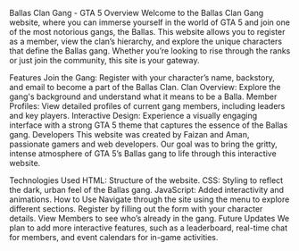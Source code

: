 Ballas Clan Gang - GTA 5
Overview
Welcome to the Ballas Clan Gang website, where you can immerse yourself in the world of GTA 5 and join one of the most notorious gangs, the Ballas. This website allows you to register as a member, view the clan’s hierarchy, and explore the unique characters that define the Ballas gang. Whether you’re looking to rise through the ranks or just join the community, this site is your gateway.

Features
Join the Gang: Register with your character’s name, backstory, and email to become a part of the Ballas Clan.
Clan Overview: Explore the gang's background and understand what it means to be a Balla.
Member Profiles: View detailed profiles of current gang members, including leaders and key players.
Interactive Design: Experience a visually engaging interface with a strong GTA 5 theme that captures the essence of the Ballas gang.
Developers
This website was created by Faizan and Aman, passionate gamers and web developers. Our goal was to bring the gritty, intense atmosphere of GTA 5’s Ballas gang to life through this interactive website.

Technologies Used
HTML: Structure of the website.
CSS: Styling to reflect the dark, urban feel of the Ballas gang.
JavaScript: Added interactivity and animations.
How to Use
Navigate through the site using the menu to explore different sections.
Register by filling out the form with your character details.
View Members to see who’s already in the gang.
Future Updates
We plan to add more interactive features, such as a leaderboard, real-time chat for members, and event calendars for in-game activities.
